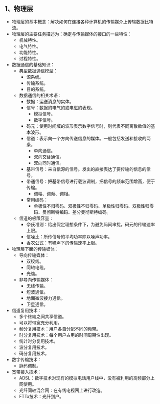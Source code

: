 ## 1、物理层

- 物理层的基本概念：解决如何在连接各种计算机的传输媒介上传输数据比特流。
- 物理层的主要任务描述为：确定与传输媒体的接口的一些特性：
  - 机械特性。
  - 电气特性。
  - 功能特性。
  - 过程特性。
- 数据通信的基础知识：
  - 典型数据通信模型：
    - 源系统。
    - 传输系统。
    - 目的系统。
  - 数据通信的相关术语：
    - 数据：运送消息的实体。
    - 信号：数据的电气的或电磁的表现。
      - 模拟信号。
      - 数字信号。
    - 码元：使用时间域的波形表示数字信号时，则代表不同离散数值的基本波形。
    - 信道：表示向一个方向传送信息的媒体。一般包括发送和接收的两条。
      - 单向通信。
      - 双向交替通信。
      - 双向同时通信。
    - 基带信号：来自信源的信号。发出的直接表达了要传输的信息的信号。
    - 带通信号：把基带信号进行载波调制，把信号的频率范围增高，便于传输。
      - 调幅、调频、调相。
    - 常用编码：
      - 单极性不归零码、双极性不归零码、单极性归零码、双极性归零码、曼彻斯特编码、差分曼彻斯特编码。
  - 信道的极限容量：
    - 奈氏准则：给出假定理想条件下，为避免码间串扰，码元的传输速率上限。
    - 信噪比：所传信号的平均功率除以噪声功率。
    - 香农公式：有噪声下的传输速率上限。
- 物理层下面的传输媒体：
  - 导向传输媒体：
    - 双绞线。
    - 同轴电缆。
    - 光缆。
  - 非导向传输媒体：
    - 无线传输。
    - 短波通信。
    - 地面微波接力通信。
    - 卫星通信。
- 信道复用技术：
  - 多个终端之间共享信道。
  - 可以将带宽充分利用。
  - 频分复用技术：用户各自分配不同的频带。
  - 时分复用技术：每个用户占用的时间周期性出现。
  - 统计时分复用技术。
  - 波分复用技术。
  - 码分复用技术。
- 数字传输技术：
  - 脉码调制。
- 宽带接入技术：
  - ADSL：数字技术对现有的模拟电话用户线中，没有被利用的高频部分上网使用。
  - 光纤同轴混合网：在有线电视网上进行改造。
  - FTTx技术：光纤到户。


